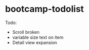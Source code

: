 bootcamp-todolist
=================

Todo:
 * Scroll broken
 * variable size text on item
 * Detail view expansion
